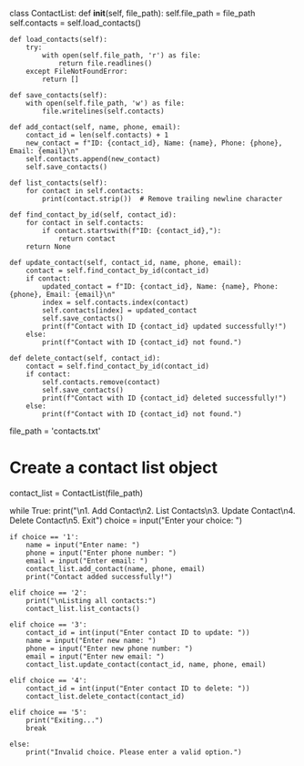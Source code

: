 class ContactList:
    def __init__(self, file_path):
        self.file_path = file_path
        self.contacts = self.load_contacts()

    def load_contacts(self):
        try:
            with open(self.file_path, 'r') as file:
                return file.readlines()
        except FileNotFoundError:
            return []

    def save_contacts(self):
        with open(self.file_path, 'w') as file:
            file.writelines(self.contacts)

    def add_contact(self, name, phone, email):
        contact_id = len(self.contacts) + 1
        new_contact = f"ID: {contact_id}, Name: {name}, Phone: {phone}, Email: {email}\n"
        self.contacts.append(new_contact)
        self.save_contacts()

    def list_contacts(self):
        for contact in self.contacts:
            print(contact.strip())  # Remove trailing newline character

    def find_contact_by_id(self, contact_id):
        for contact in self.contacts:
            if contact.startswith(f"ID: {contact_id},"):
                return contact
        return None

    def update_contact(self, contact_id, name, phone, email):
        contact = self.find_contact_by_id(contact_id)
        if contact:
            updated_contact = f"ID: {contact_id}, Name: {name}, Phone: {phone}, Email: {email}\n"
            index = self.contacts.index(contact)
            self.contacts[index] = updated_contact
            self.save_contacts()
            print(f"Contact with ID {contact_id} updated successfully!")
        else:
            print(f"Contact with ID {contact_id} not found.")

    def delete_contact(self, contact_id):
        contact = self.find_contact_by_id(contact_id)
        if contact:
            self.contacts.remove(contact)
            self.save_contacts()
            print(f"Contact with ID {contact_id} deleted successfully!")
        else:
            print(f"Contact with ID {contact_id} not found.")

file_path = 'contacts.txt'

# Create a contact list object
contact_list = ContactList(file_path)

while True:
    print("\n1. Add Contact\n2. List Contacts\n3. Update Contact\n4. Delete Contact\n5. Exit")
    choice = input("Enter your choice: ")

    if choice == '1':
        name = input("Enter name: ")
        phone = input("Enter phone number: ")
        email = input("Enter email: ")
        contact_list.add_contact(name, phone, email)
        print("Contact added successfully!")

    elif choice == '2':
        print("\nListing all contacts:")
        contact_list.list_contacts()

    elif choice == '3':
        contact_id = int(input("Enter contact ID to update: "))
        name = input("Enter new name: ")
        phone = input("Enter new phone number: ")
        email = input("Enter new email: ")
        contact_list.update_contact(contact_id, name, phone, email)

    elif choice == '4':
        contact_id = int(input("Enter contact ID to delete: "))
        contact_list.delete_contact(contact_id)

    elif choice == '5':
        print("Exiting...")
        break

    else:
        print("Invalid choice. Please enter a valid option.")

